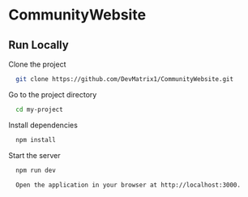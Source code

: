 # CommunityWebsite

## Run Locally

Clone the project

```bash
  git clone https://github.com/DevMatrix1/CommunityWebsite.git
```
Go to the project directory

```bash
  cd my-project
```

Install dependencies

```bash
  npm install
```

Start the server

```bash
  npm run dev
```


```bash
  Open the application in your browser at http://localhost:3000.
```
